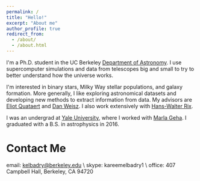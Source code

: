 ```yaml
---
permalink: /
title: "Hello!"
excerpt: "About me"
author_profile: true
redirect_from: 
  - /about/
  - /about.html
---
```


I'm a Ph.D. student in the UC Berkeley [Department of Astronomy](https://astro.berkeley.edu/). I use supercomputer simulations and data from telescopes big and small to try to better understand how the universe works. 

I'm interested in binary stars, Milky Way stellar populations, and galaxy formation. More generally, I like exploring astronomical datasets and developing new methods to extract information from data. My advisors are [Eliot Quataert](http://w.astro.berkeley.edu/~eliot/) and [Dan Weisz](http://dweisz.github.io/). I also work extensively with [Hans-Walter Rix](http://www.mpia.de/rix).

I was an undergrad at [Yale University](https://astronomy.yale.edu/), where I worked with [Marla Geha](http://www.astro.yale.edu/mgeha/). I graduated with a B.S. in astrophysics in 2016. 


Contact Me
======
email: kelbadry@berkeley.edu \\
skype: kareemelbadry1 \\
office: 407 Campbell Hall, Berkeley, CA 94720